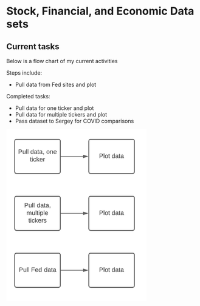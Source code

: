 # Stock, Financial, and Economic Data sets

## Current tasks

Below is a flow chart of my current activities

Steps include:

* Pull data from Fed sites and plot

Completed tasks:

* Pull data for one ticker and plot
* Pull data for multiple tickers and plot
* Pass dataset to Sergey for COVID comparisons

![View](Images/flow_chart1.png)

